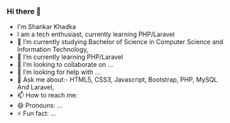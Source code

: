 ### Hi there 👋
- I'm Shankar Khadka
- I am a tech enthusiast, currently learning PHP/Laravel
- 🔭 I’m currently studying Bachelor of Science in Computer Science and Information Technology,
- 🌱 I’m currently learning PHP/Laravel
- 👯 I’m looking to collaborate on ...
- 🤔 I’m looking for help with ...
- 💬 Ask me about:- HTML5, CSS3, Javascript, Bootstrap, PHP, MySQL And Laravel,
- 📫 How to reach me: 
- 😄 Pronouns: ...
- ⚡ Fun fact: ...

